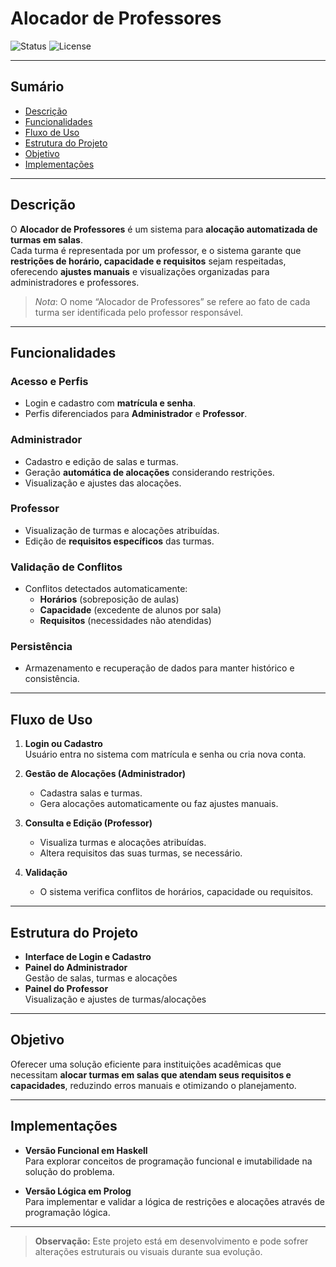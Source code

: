 # Alocador de Professores

![Status](https://img.shields.io/badge/status-em%20desenvolvimento-blue) ![License](https://img.shields.io/badge/license-MIT-green)

---

## Sumário

- [Descrição](#descrição)
- [Funcionalidades](#funcionalidades)
- [Fluxo de Uso](#fluxo-de-uso)
- [Estrutura do Projeto](#estrutura-do-projeto)
- [Objetivo](#objetivo)
- [Implementações](#implementações)

---

## Descrição

O **Alocador de Professores** é um sistema para **alocação automatizada de turmas em salas**.  
Cada turma é representada por um professor, e o sistema garante que **restrições de horário, capacidade e requisitos** sejam respeitadas, oferecendo **ajustes manuais** e visualizações organizadas para administradores e professores.

> *Nota*: O nome “Alocador de Professores” se refere ao fato de cada turma ser identificada pelo professor responsável.

---

## Funcionalidades

### Acesso e Perfis
- Login e cadastro com **matrícula e senha**.
- Perfis diferenciados para **Administrador** e **Professor**.

### Administrador
- Cadastro e edição de salas e turmas.
- Geração **automática de alocações** considerando restrições.
- Visualização e ajustes das alocações.

### Professor
- Visualização de turmas e alocações atribuídas.
- Edição de **requisitos específicos** das turmas.

### Validação de Conflitos
- Conflitos detectados automaticamente:
  - **Horários** (sobreposição de aulas)
  - **Capacidade** (excedente de alunos por sala)
  - **Requisitos** (necessidades não atendidas)

### Persistência
- Armazenamento e recuperação de dados para manter histórico e consistência.

---

## Fluxo de Uso

1. **Login ou Cadastro**  
   Usuário entra no sistema com matrícula e senha ou cria nova conta.

2. **Gestão de Alocações (Administrador)**  
   - Cadastra salas e turmas.  
   - Gera alocações automaticamente ou faz ajustes manuais.  

3. **Consulta e Edição (Professor)**  
   - Visualiza turmas e alocações atribuídas.  
   - Altera requisitos das suas turmas, se necessário.  

4. **Validação**  
   - O sistema verifica conflitos de horários, capacidade ou requisitos.  

---

## Estrutura do Projeto

- **Interface de Login e Cadastro**
- **Painel do Administrador**  
  Gestão de salas, turmas e alocações
- **Painel do Professor**  
  Visualização e ajustes de turmas/alocações

---

## Objetivo

Oferecer uma solução eficiente para instituições acadêmicas que necessitam **alocar turmas em salas que atendam seus requisitos e capacidades**, reduzindo erros manuais e otimizando o planejamento.

---

## Implementações

- **Versão Funcional em Haskell**  
  Para explorar conceitos de programação funcional e imutabilidade na solução do problema.  

- **Versão Lógica em Prolog**  
  Para implementar e validar a lógica de restrições e alocações através de programação lógica.  

---

> **Observação:** Este projeto está em desenvolvimento e pode sofrer alterações estruturais ou visuais durante sua evolução.
